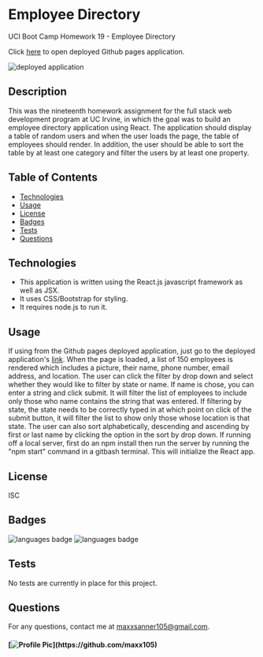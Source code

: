 # Employee Directory
UCI Boot Camp Homework 19 - Employee Directory

Click [here](https://maxx105.github.io/employee_directory/) to open deployed Github pages application.

![deployed application](public/assets/img/deployed_app.JPG)

## Description 
 This was the nineteenth homework assignment for the full stack web development program at UC Irvine, in which the goal was to build an employee directory application using React. The application should display a table of random users and when the user loads the page, the table of employees should render. In addition, the user should be able to sort the table by at least one category and filter the users by at least one property.

## Table of Contents 
* [Technologies](#Technologies)
* [Usage](#Usage)
* [License](#License)
* [Badges](#Badges)
* [Tests](#Tests)
* [Questions](#Questions)

## Technologies 
* This application is written using the React.js javascript framework as well as JSX.
* It uses CSS/Bootstrap for styling.
* It requires node.js to run it.

## Usage 
If using from the Github pages deployed application, just go to the deployed application's [link](https://maxx105.github.io/employee_directory/). When the page is loaded, a list of 150 employees is rendered which includes a picture, their name, phone number, email address, and location. The user can click the filter by drop down and select whether they would like to filter by state or name. If name is chose, you can enter a string and click submit. It will filter the list of employees to include only those who name contains the string that was entered. If filtering by state, the state needs to be correctly typed in at which point on click of the submit button, it will filter the list to show only those whose location is that state. The user can also sort alphabetically, descending and ascending by first or last name by clicking the option in the sort by drop down. If running off a local server, first do an npm install then run the server by running the "npm start" command in a gitbash terminal. This will initialize the React app.

## License 
 ISC

## Badges 
 ![languages badge](https://img.shields.io/github/languages/count/maxx105/employee_directory)
 ![languages badge](https://img.shields.io/github/languages/top/maxx105/employee_directory)

## Tests 
 No tests are currently in place for this project.

## Questions 
 For any questions, contact me at [maxxsanner105@gmail.com](mailto:maxxsanner105@gmail.com).
#### [![Profile Pic](https://avatars.githubusercontent.com/u/63183869?)](https://github.com/maxx105)


